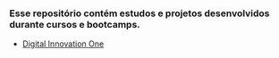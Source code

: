 ### Esse repositório contém estudos e projetos desenvolvidos durante cursos e bootcamps.
- [Digital Innovation One](https://web.digitalinnovation.one/track/cognizant-cloud-data-engineer?tab=path)